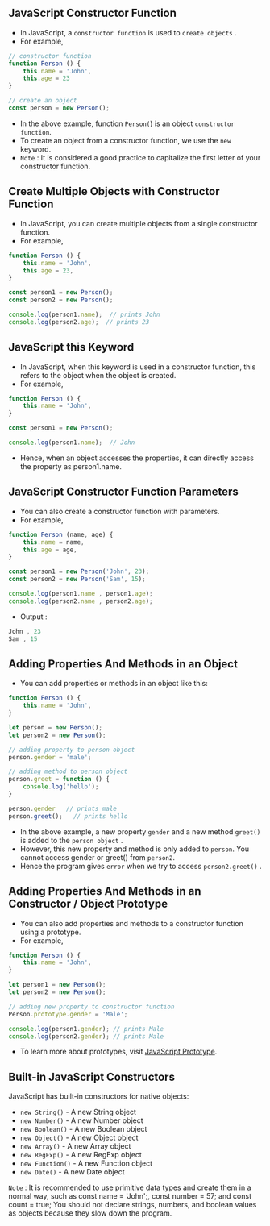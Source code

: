 ## JavaScript Constructor Function
- In JavaScript, a `constructor function` is used to `create objects` .
- For example,
```ts
// constructor function
function Person () {
    this.name = 'John',
    this.age = 23
}

// create an object
const person = new Person();
```

- In the above example, function `Person(`) is an object `constructor function`.
- To create an object from a constructor function, we use the `new` keyword.
- `Note` : It is considered a good practice to capitalize the first letter of your constructor function.

## Create Multiple Objects with Constructor Function
- In JavaScript, you can create multiple objects from a single constructor function. 
- For example,
```ts
function Person () {
    this.name = 'John',
    this.age = 23,
}

const person1 = new Person();
const person2 = new Person();

console.log(person1.name);  // prints John
console.log(person2.age);  // prints 23
```

## JavaScript this Keyword
- In JavaScript, when this keyword is used in a constructor function, this refers to the object when the object is created.
- For example,
```ts
function Person () {
    this.name = 'John',
}

const person1 = new Person();

console.log(person1.name);  // John
```
- Hence, when an object accesses the properties, it can directly access the property as person1.name.

## JavaScript Constructor Function Parameters
- You can also create a constructor function with parameters. 
- For example,
```ts
function Person (name, age) {
    this.name = name,
    this.age = age,
}

const person1 = new Person('John', 23);
const person2 = new Person('Sam', 15);

console.log(person1.name , person1.age); 
console.log(person2.name , person2.age); 
```
- Output :
```ts
John , 23
Sam , 15
```

## Adding Properties And Methods in an Object
- You can add properties or methods in an object like this:
```ts
function Person () {
    this.name = 'John',
}

let person = new Person();
let person2 = new Person();

// adding property to person object
person.gender = 'male';

// adding method to person object
person.greet = function () {
    console.log('hello');
}

person.gender   // prints male
person.greet();   // prints hello
```
- In the above example, a new property `gender` and a new method `greet()` is added to the `person object` .
- However, this new property and method is only added to `person`. You cannot access gender or greet() from `person2`. 
- Hence the program gives `error` when we try to access `person2.greet()` .


## Adding Properties And Methods in an Constructor / Object Prototype
- You can also add properties and methods to a constructor function using a prototype. 
- For example,
```ts
function Person () {
    this.name = 'John',
}

let person1 = new Person();
let person2 = new Person();

// adding new property to constructor function
Person.prototype.gender = 'Male';

console.log(person1.gender); // prints Male
console.log(person2.gender); // prints Male
```
- To learn more about prototypes, visit [JavaScript Prototype](https://github.com/piyush-agrawal6/Javascript-Interview-Questions/blob/master/f-Objects/7-Prototype.md).

## Built-in JavaScript Constructors
JavaScript has built-in constructors for native objects:

- `new String()`      - A new String object
- `new Number()`      - A new Number object
- `new Boolean()`     - A new Boolean object
- `new Object()`      - A new Object object
- `new Array()`       - A new Array object
- `new RegExp()`      - A new RegExp object
- `new Function()`    - A new Function object
- `new Date()`        - A new Date object

`Note` : It is recommended to use primitive data types and create them in a normal way, such as const name = 'John';, const number = 57; and const count = true;
You should not declare strings, numbers, and boolean values as objects because they slow down the program.
